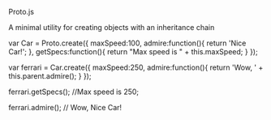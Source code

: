 Proto.js

A minimal utility for creating objects with an inheritance chain

var Car = Proto.create({
	maxSpeed:100,
	admire:function(){
		return 'Nice Car!';
	},
	getSpecs:function(){
		return "Max speed is " + this.maxSpeed;
	}
});

var ferrari = Car.create({
	maxSpeed:250,
	admire:function(){
		return 'Wow, ' + this.parent.admire();
	}
});

ferrari.getSpecs();
//Max speed is 250;

ferrari.admire();
// Wow, Nice Car!